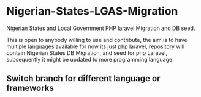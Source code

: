 # Nigerian-States-LGAS-Migration
Nigerian States and Local Government PHP laravel Migration and DB seed.


This is open to anybody willing to use and contribute, the aim is to have multiple languages available for now its just php laravel, repository will contain Nigerian States DB Migration, and seed for php Laravel, subsequently it might be updated to more programming language.

## Switch branch for different language or frameworks
